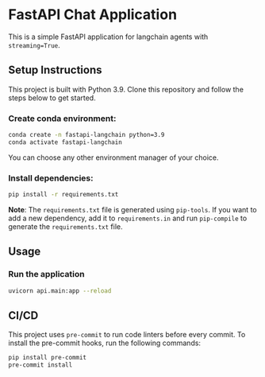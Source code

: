 # FastAPI Chat Application

This is a simple FastAPI application for langchain agents with `streaming=True`.

## Setup Instructions

This project is built with Python 3.9. Clone this repository and follow the steps below to get started.

### Create conda environment:

```bash
conda create -n fastapi-langchain python=3.9
conda activate fastapi-langchain
```

You can choose any other environment manager of your choice.

### Install dependencies:

```bash
pip install -r requirements.txt
```

**Note**: The `requirements.txt` file is generated using `pip-tools`. If you want to add a new dependency, add it to `requirements.in` and run `pip-compile` to generate the `requirements.txt` file.

## Usage

### Run the application

```bash
uvicorn api.main:app --reload
```

## CI/CD

This project uses `pre-commit` to run code linters before every commit. To install the pre-commit hooks, run the following commands:

```bash
pip install pre-commit
pre-commit install
```
